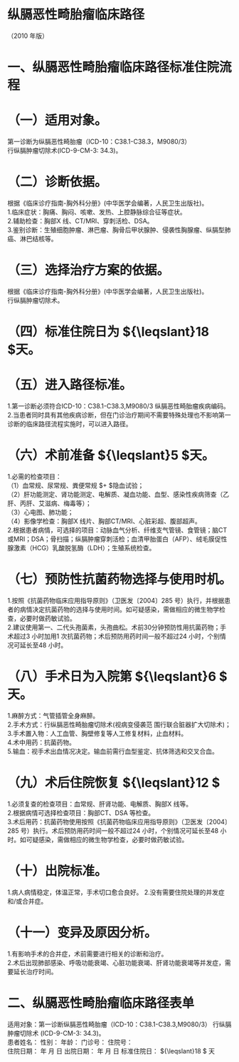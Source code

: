 # 纵膈恶性畸胎瘤临床路径  
（2010 年版）  
# 一、纵膈恶性畸胎瘤临床路径标准住院流程  
# （一）适用对象。  
第一诊断为纵膈恶性畸胎瘤（ICD-10：C38.1-C38.3，M9080/3）  
行纵膈肿瘤切除术(ICD-9-CM-3: 34.3)。  
# （二）诊断依据。  
根据《临床诊疗指南-胸外科分册》(中华医学会编著，人民卫生出版社)。  
1.临床症状：胸痛、胸闷、咳嗽、发热、上腔静脉综合征等症状。  
2.辅助检查：胸部X 线、CT/MRI、穿刺活检、DSA。  
3.鉴别诊断：生殖细胞肿瘤、淋巴瘤、胸骨后甲状腺肿、侵袭性胸腺瘤、纵膈型肺癌、淋巴结核等。  
# （三）选择治疗方案的依据。  
根据《临床诊疗指南-胸外科分册》(中华医学会编著，人民卫生出版社)。  
行纵膈肿瘤切除术。  
# （四）标准住院日为 ${\leqslant}18 $天。  
# （五）进入路径标准。  
1.第一诊断必须符合ICD-10：C38.1-C38.3,M9080/3 纵膈恶性畸胎瘤疾病编码。  
2.当患者同时具有其他疾病诊断，但在门诊治疗期间不需要特殊处理也不影响第一诊断的临床路径流程实施时，可以进入路径。  
# （六）术前准备 ${\leqslant}5 $天。  
1.必需的检查项目：  
（1）血常规、尿常规、粪便常规 $+ $隐血试验；  
（2）肝功能测定、肾功能测定、电解质、凝血功能、血型、感染性疾病筛查（乙肝、丙肝、艾滋病、梅毒等）；  
（3）心电图、肺功能；  
（4）影像学检查：胸部X 线片、胸部CT/MRI、心脏彩超、腹部超声。  
2.根据患者病情，可选择的项目：动脉血气分析、纤维支气管镜、食管镜；脑CT 或MRI；DSA；骨扫描；纵膈肿瘤穿刺活检；血清甲胎蛋白（AFP）、绒毛膜促性腺激素（HCG）乳酸脱氢酶（LDH）；生殖系统检查。  
# （七）预防性抗菌药物选择与使用时机。  
1.按照《抗菌药物临床应用指导原则》（卫医发〔2004〕285 号）执行，并根据患者的病情决定抗菌药物的选择与使用时间。如可疑感染，需做相应的微生物学检查，必要时做药敏试验。  
2.建议使用第一、二代头孢菌素，头孢曲松。术前30分钟预防性用抗菌药物；手术超过3 小时加用1 次抗菌药物；术后预防用药时间一般不超过24 小时，个别情况可延长至48 小时。  
# （八）手术日为入院第 ${\leqslant}6 $ 天。  
1.麻醉方式：气管插管全身麻醉。  
2.手术方式：行纵膈恶性畸胎瘤切除术(视病变侵袭范 围行联合脏器扩大切除术)；  
3.手术置入物：人工血管、胸壁修复等人工修复材料，止血材料。  
4.术中用药：抗菌药物。  
5.输血：视手术出血情况决定。输血前需行血型鉴定、抗体筛选和交叉合血。  
# （九）术后住院恢复 ${\leqslant}12 $  
1.必须复查的检查项目：血常规、肝肾功能、电解质、胸部X 线等。  
2.根据病情可选择检查项目：胸部CT、DSA 等检查。  
3.术后用药：抗菌药物使用按照《抗菌药物临床应用指导原则》（卫医发〔2004〕285 号）执行。术后预防用药时间一般不超过24 小时，个别情况可延长至48 小时。如可疑感染，需做相应的微生物学检查，必要时做药敏试验。  
# （十）出院标准。  
1.病人病情稳定，体温正常，手术切口愈合良好。 2.没有需要住院处理的并发症和/或合并症。  
# （十一）变异及原因分析。  
1.有影响手术的合并症，术前需要进行相关的诊断和治疗。  
2.术后出现肺部感染、呼吸功能衰竭、心脏功能衰竭、肝肾功能衰竭等并发症，需要延长治疗时间。  
# 二、纵膈恶性畸胎瘤临床路径表单  
适用对象：第一诊断纵膈恶性畸胎瘤（ICD-10：C38.1-C38.3,M9080/3） 行纵膈肿瘤切除术 (ICD-9-CM-3: 34.3)。  
患者姓名：           性别：    年龄：    门诊号：       住院号：  
住院日期：     年  月  日    出院日期：     年  月   日     标准住院日： ${\leqslant}18 $ 天  
